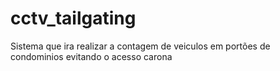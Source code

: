 # cctv_tailgating
Sistema que ira realizar a contagem de veiculos em portões de condominios evitando o acesso carona